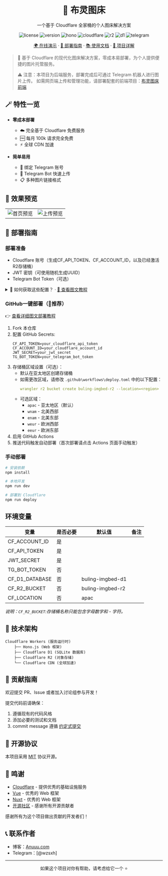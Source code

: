<div align="center">
    <h1>🌈 布灵图床</h1>
    <p>一个基于 Cloudflare 全家桶的个人图床解决方案</p>
    <p>
        <img src="https://img.shields.io/badge/license-MIT-blue.svg" alt="license">
        <img src="https://img.shields.io/badge/version-1.0.0-brightgreen.svg" alt="version">
        <img src="https://img.shields.io/badge/Hono-3.x-E36002.svg" alt="hono">
        <img src="https://img.shields.io/badge/Cloudflare-Workers-F38020.svg" alt="cloudflare">
        <img src="https://img.shields.io/badge/Cloudflare%20R2-Storage-F38020.svg" alt="r2">
        <img src="https://img.shields.io/badge/Cloudflare%20D1-Database-F38020.svg" alt="d1">
        <img src="https://img.shields.io/badge/Telegram-Bot-26A5E4.svg" alt="telegram">
    </p>
    <p>
        <a href="https://img.808080.xyz">🌍 在线演示</a> ·
        <a href="#部署指南">🚀 部署指南</a> ·
        <a href="#使用文档">📚 使用文档</a> ·
        <a href="https://anuuu.com/buling-imgbed.html">🎯 项目详解</a>
    </p>
</div>

> 🎯 基于 Cloudflare 的现代化图床解决方案，零成本易部署，为个人提供便捷的图片托管服务。
> 
> ⚠️ 注意：本项目为后端服务，部署完成后可通过 Telegram 机器人进行图片上传。
> 如需网页端上传和管理功能，请部署配套的前端项目：[布灵图床前端](https://github.com/wzs8/buling-imgbed-frontend)



## 🪄 特性一览

- **零成本部署**
  - ☁️ 完全基于 Cloudflare 免费服务
  - 🆓 每月 100k 请求完全免费
  - ⚡ 全球 CDN 加速
  
- **简单易用**
  - 🔐 绑定 Telegram 账号
  - 🤖 Telegram Bot 快速上传
  - 📋 多种图片链接格式



## 📸 效果预览

<table>
  <tr>
    <td><img src="https://s1.img.808080.xyz/07a0de2be6678c5e27e75a7e5a646cce.png" alt="首页预览"></td>
    <td><img src="https://s1.img.808080.xyz/410f2aeb7b63e9048ed55f99df050627.png" alt="上传预览"></td>
  </tr>
</table>

## 🚀 部署指南

### 部署准备

- Cloudflare 账号（生成CF_API_TOKEN、CF_ACCOUNT_ID，以及已经激活R2存储桶）
- JWT 密钥（可使用随机生成UUID）
- Telegram Bot Token（可选）

<details>
<summary>📝 如何获取这些配置？ · <a href="https://anuuu.com/buling-imgbed-config.html">📖 查看图文教程</a></summary>

#### 1. Cloudflare 配置获取
1. 注册并登录 [Cloudflare](https://dash.cloudflare.com)
2. 获取 Account ID：
   - 登录后点击右上角的账号图标
   - 在下拉菜单中选择 "Account Home"
   - 在右侧可以找到你的 Account ID
3. 创建 API Token：
   - 进入 [API Tokens 页面](https://dash.cloudflare.com/profile/api-tokens)
   - 点击 "Create Token"
   - 选择 "Create Custom Token"
   - 权限设置：
     - Account.Workers R2 Storage: Read & Write
     - Account.Workers Scripts: Edit
     - Account.D1: Edit
     - Account.Cloudflare Pages: Edit (建议添加，用于前端项目部署，可复用此token)

#### 2. JWT 密钥生成
- 方法一：使用在线 UUID 生成器：[UUID Generator](https://www.uuidgenerator.net/)
- 方法二：使用命令行：
  ```bash
  # Linux/Mac
  uuidgen
  # 或者
  python -c 'import uuid; print(uuid.uuid4())'
  ```

#### 3. Telegram Bot Token 获取
1. 在 Telegram 中找到 [@BotFather](https://t.me/BotFather)
2. 发送 `/newbot` 命令
3. 按照提示设置机器人名称
4. 创建成功后，BotFather 会发送给你 Bot Token

</details>

### GitHub一键部署（🌟推荐）
👉 [查看详细图文部署教程](https://anuuu.com/buling-imgbed-backend-deploy.html)

1. Fork 本仓库
2. 配置 GitHub Secrets:
   ```
   CF_API_TOKEN=your_cloudflare_api_token
   CF_ACCOUNT_ID=your_cloudflare_account_id
   JWT_SECRET=your_jwt_secret
   TG_BOT_TOKEN=your_telegram_bot_token
   ```
3. 存储桶区域设置（可选）：
   - 默认在亚太地区创建存储桶
   - 如需更改区域，请修改 `.github\workflows\deploy.toml` 中的以下配置：
     ```yaml
     wrangler r2 bucket create buling-imgbed-r2 --location=<region>
     ```
   - 可选区域：
     - `apac` - 亚太地区（默认）
     - `wnam` - 北美西部
     - `enam` - 北美东部
     - `weur` - 欧洲西部
     - `eeur` - 欧洲东部
4. 启用 GitHub Actions
5. 推送代码触发自动部署（首次部署请点击 Actions 页面手动触发）


### 手动部署

```bash
# 安装依赖
npm install

# 本地开发
npm run dev

# 部署到 Cloudflare
npm run deploy
```

## 环境变量
| 变量 | 是否必要 | 默认值 | 备注 |
| ---- | ----- | ----- | ---- |
| CF_ACCOUNT_ID | 是 | | |
| CF_API_TOKEN  | 是 | | |
| JWT_SECRET    | 是 | | |
| TG_BOT_TOKEN  | 否 | | |
| CF_D1_DATABASE | 否 | buling-imgbed-d1 | |
| CF_R2_BUCKET | 否 | buling-imgbed-r2 | |
| CF_LOCATION | 否 | apac | |

*说明：`CF_R2_BUCKET`:存储桶名称只能包含字母数字和 - 字符。*


## 🔧 技术架构

```
Cloudflare Workers (服务运行时)
    ├── Hono.js (Web 框架)
    ├── Cloudflare D1 (SQLite 数据库)
    ├── Cloudflare R2 (对象存储)
    └── Cloudflare CDN (全球加速)
```

## 🤝 贡献指南

欢迎提交 PR、Issue 或者加入讨论组参与开发！

提交代码前请确保：
1. 遵循现有的代码风格
2. 添加必要的测试和文档
3. commit message 遵循 [约定式提交](https://www.conventionalcommits.org/zh-hans/v1.0.0/)

## 📜 开源协议

本项目采用 [MIT](LICENSE) 协议开源。

## 🎉 鸣谢
- [Cloudflare](https://www.cloudflare.com/) - 提供优秀的基础设施服务
- [Vue](https://vuejs.org/) - 优秀的 Web 框架
- [Nuxt](https://nuxt.com/) - 优秀的 Web 框架
- [开源社区](https://github.com/) - 感谢所有开源贡献者

感谢所有为这个项目做出贡献的开发者们！

## 📞 联系作者

- 博客：[Anuuu.com](https://anuuu.com)
- Telegram：[@wzsxh]

---

<div align="center">
    如果这个项目对你有帮助，请考虑给它一个 ⭐️
</div>
